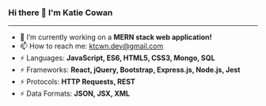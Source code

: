 ### Hi there 👋 I'm Katie Cowan
---

- 🌱 I’m currently working on a **MERN stack web application!**
- 📫 How to reach me: ktcwn.dev@gmail.com
- ⚡ Languages: **JavaScript, ES6, HTML5, CSS3, Mongo, SQL**
- ⚡ Frameworks: **React, jQuery, Bootstrap, Express.js, Node.js, Jest**
- ⚡ Protocols: **HTTP Requests, REST**
- ⚡ Data Formats: **JSON, JSX, XML**





